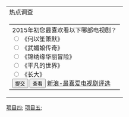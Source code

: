 <!DOCTYPE html PUBLIC "-//W3C//DTD XHTML 1.0 Transitional//EN" "http://www.w3.org/TR/xhtml1/DTD/xhtml1-transitional.dtd">
<html xmlns="http://www.w3.org/1999/xhtml">
<head>
<meta http-equiv="Content-Type" content="text/html; charset=utf-8" />
<title>无标题文档</title>
</head>

<body>
<table class="outside">
    <tr><td class="title">热点调查</td></tr>
    <tr><td class="tdoutside">
        <form method="post">
        <table class="inside" cellspcing="0">
            <tr>
            <td class="tdinside">
            2015年初您最喜欢看以下哪部电视剧？<br>
            <input type="radio" name="q_498" value="2749">
            《何以笙箫默》 <br>
            <input type="radio" name="q_498" value="2750">
            《武媚娘传奇》 <br>
            <input type="radio" name="q_498" value="2751">
            《锦绣缘华丽冒险》 <br>
            <input type="radio" name="q_498" value="2752">
            《平凡的世界》 <br>  
            <input type="radio" name="q_498" value="2753">
            《长大》 <br> 
            <input type="submit" value="提交">  
            <input type="button" name="viewresult" value="查看">   
            <a href="#">新浪-最喜爱电视剧评选</a> 
            </td>
         </tr>
       </table>
       </form>
    </td></tr>
 </table>
<a href="xiangmu4">项目四</a>;
<tr><a href="xiangmu5">项目五</a></tr>;
</body>
</html>

